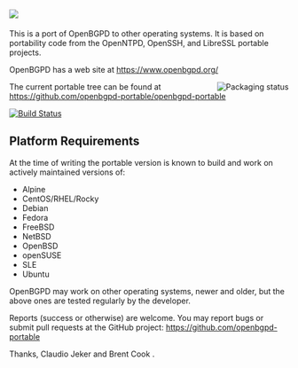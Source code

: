 <h1><a href="https://www.openbgpd.org/"><img src="https://www.openbsd.org/openbgpd/images/openbgpd.gif"></a></h1>

This is a port of OpenBGPD to other operating systems. It is based on
portability code from the OpenNTPD, OpenSSH, and LibreSSL portable projects.

OpenBGPD has a web site at https://www.openbgpd.org/

<a href="https://repology.org/project/openbgpd/versions">
    <img src="https://repology.org/badge/vertical-allrepos/openbgpd.svg?exclude_unsupported=1" alt="Packaging status" align="right">
</a>

The current portable tree can be found at
https://github.com/openbgpd-portable/openbgpd-portable

[![Build Status](https://github.com/openbgpd-portable/openbgpd-portable/workflows/Build%20CI/badge.svg)](https://github.com/openbgpd-portable/openbgpd-portable/actions)

Platform Requirements
---------------------

At the time of writing the portable version is known to build and work on actively maintained versions of:

 - Alpine
 - CentOS/RHEL/Rocky
 - Debian
 - Fedora
 - FreeBSD
 - NetBSD
 - OpenBSD
 - openSUSE
 - SLE
 - Ubuntu

OpenBGPD may work on other operating systems, newer and older, but the above
ones are tested regularly by the developer.

Reports (success or otherwise) are welcome. You may report bugs or submit pull
requests at the GitHub project: https://github.com/openbgpd-portable

Thanks,
  Claudio Jeker <claudio at openbsd.org> and
  Brent Cook <bcook at openbsd.org>.
